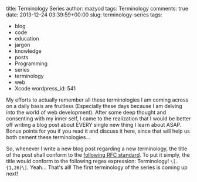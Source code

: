 title: Terminology Series
author: mazyod
tags: Terminology
comments: true
date: 2013-12-24 03:39:59+00:00
slug: terminology-series
tags:
- blog
- code
- education
- jargon
- knowledge
- posts
- Programming
- series
- terminology
- web
- Xcode
wordpress_id: 541

My efforts to actually remember all these terminologies I am coming across on a daily basis are fruitless (Especially these days because I am delving into the world of web development). After some deep thought and consenting with my inner self, I came to the realization that I would be better off writing a blog post about EVERY single new thing I learn about ASAP. Bonus points for you if you read it and discuss it here, since that will help us both cement these terminologies...


So, whenever I write a new blog post regarding a new terminology, the title of the post shall conform to the [following RFC standard](https://tools.ietf.org/html/rfc6921). To put it simply, the title would conform to the following regex expression: Terminology! `\[.{1,26}\]`. Yeah... That's all! The first terminology of the series is coming up next!
